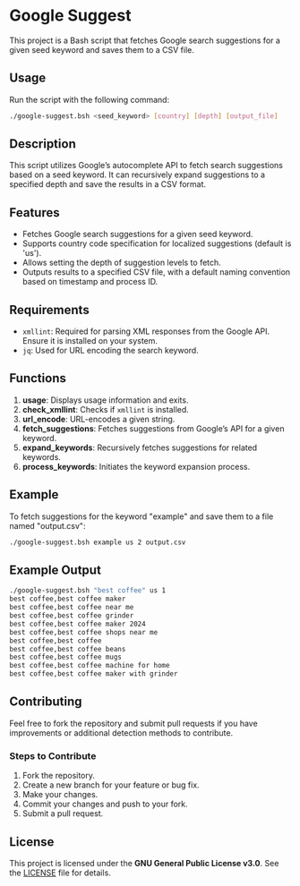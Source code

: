 # Google Suggest

This project is a Bash script that fetches Google search suggestions for a given seed keyword and saves them to a CSV file.

## Usage
Run the script with the following command:
```bash
./google-suggest.bsh <seed_keyword> [country] [depth] [output_file]
```

## Description
This script utilizes Google’s autocomplete API to fetch search suggestions based on a seed keyword. It can recursively expand suggestions to a specified depth and save the results in a CSV format.

## Features
- Fetches Google search suggestions for a given seed keyword.
- Supports country code specification for localized suggestions (default is 'us').
- Allows setting the depth of suggestion levels to fetch.
- Outputs results to a specified CSV file, with a default naming convention based on timestamp and process ID.

## Requirements
- `xmllint`: Required for parsing XML responses from the Google API. Ensure it is installed on your system.
- `jq`: Used for URL encoding the search keyword.

## Functions
1. **usage**: Displays usage information and exits.
2. **check_xmllint**: Checks if `xmllint` is installed.
3. **url_encode**: URL-encodes a given string.
4. **fetch_suggestions**: Fetches suggestions from Google’s API for a given keyword.
5. **expand_keywords**: Recursively fetches suggestions for related keywords.
6. **process_keywords**: Initiates the keyword expansion process.

## Example
To fetch suggestions for the keyword "example" and save them to a file named "output.csv":
```bash
./google-suggest.bsh example us 2 output.csv
```

## Example Output

```bash
./google-suggest.bsh "best coffee" us 1
best coffee,best coffee maker
best coffee,best coffee near me
best coffee,best coffee grinder
best coffee,best coffee maker 2024
best coffee,best coffee shops near me
best coffee,best coffee
best coffee,best coffee beans
best coffee,best coffee mugs
best coffee,best coffee machine for home
best coffee,best coffee maker with grinder
```

## Contributing

Feel free to fork the repository and submit pull requests if you have improvements or additional detection methods to contribute.

### Steps to Contribute

1. Fork the repository.
2. Create a new branch for your feature or bug fix.
3. Make your changes.
4. Commit your changes and push to your fork.
5. Submit a pull request.

## License

This project is licensed under the **GNU General Public License v3.0**. See the [LICENSE](LICENSE) file for details.

